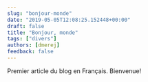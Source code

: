 ```yaml
---
slug: "bonjour-monde"
date: "2019-05-05T12:08:25.152448+00:00"
draft: false
title: "Bonjour, monde"
tags: ["divers"]
authors: [dmerej]
feedback: false
---
```


Premier article du blog en Français. Bienvenue!
